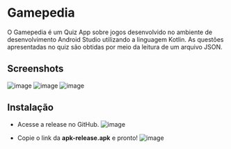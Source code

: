 # Gamepedia

O Gamepedia é um Quiz App sobre jogos desenvolvido no ambiente de desenvolvimento Android Studio utilizando a linguagem Kotlin. As questões apresentadas no quiz são obtidas por meio da leitura de um arquivo JSON.

## Screenshots
![image](https://user-images.githubusercontent.com/55213587/228623464-84fad0dd-ce44-4016-b7ea-2b977e51ce9e.png)
![image](https://user-images.githubusercontent.com/55213587/228625559-6a5d4799-fc1f-435f-a34c-5cdb7a1e055b.png)
![image](https://user-images.githubusercontent.com/55213587/228622940-614f4dc1-812e-4fc1-9b4c-1ad4b560a447.png)

## Instalação
* Acesse a release no GitHub.
![image](https://user-images.githubusercontent.com/55213587/228626924-25c1905e-dd2f-4e4c-8cb9-12da3a892570.png)

* Copie o link da <strong>apk-release.apk</strong> e pronto!
![image](https://user-images.githubusercontent.com/55213587/228627441-5708cdb3-e05d-479b-a8e5-5033a354d786.png)

